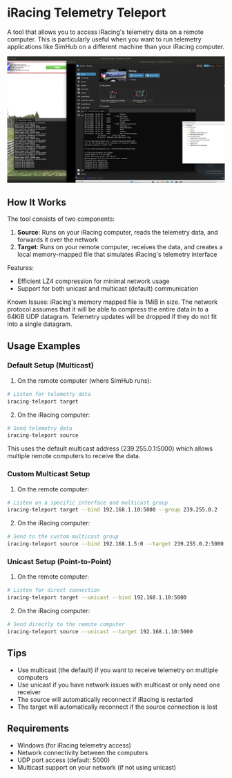 # iRacing Telemetry Teleport

A tool that allows you to access iRacing's telemetry data on a remote computer. This is particularly useful when you want to run telemetry applications like SimHub on a different machine than your iRacing computer.

![screenshot](media/screenshot.png)

## How It Works

The tool consists of two components:
1. **Source**: Runs on your iRacing computer, reads the telemetry data, and forwards it over the network
2. **Target**: Runs on your remote computer, receives the data, and creates a local memory-mapped file that simulates iRacing's telemetry interface

Features:
- Efficient LZ4 compression for minimal network usage
- Support for both unicast and multicast (default) communication

Known Issues:
iRacing's memory mapped file is 1MiB in size. The network protocol assumes that it will be able to compress the entire data in to a 64KiB UDP datagram. Telemetry updates will be dropped if they do not fit into a single datagram.

## Usage Examples

### Default Setup (Multicast)

1. On the remote computer (where SimHub runs):
```bash
# Listen for telemetry data
iracing-teleport target
```

2. On the iRacing computer:
```bash
# Send telemetry data
iracing-teleport source
```

This uses the default multicast address (239.255.0.1:5000) which allows multiple remote computers to receive the data.

### Custom Multicast Setup

1. On the remote computer:
```bash
# Listen on a specific interface and multicast group
iracing-teleport target --bind 192.168.1.10:5000 --group 239.255.0.2
```

2. On the iRacing computer:
```bash
# Send to the custom multicast group
iracing-teleport source --bind 192.168.1.5:0 --target 239.255.0.2:5000
```

### Unicast Setup (Point-to-Point)

1. On the remote computer:
```bash
# Listen for direct connection
iracing-teleport target --unicast --bind 192.168.1.10:5000
```

2. On the iRacing computer:
```bash
# Send directly to the remote computer
iracing-teleport source --unicast --target 192.168.1.10:5000
```

## Tips

- Use multicast (the default) if you want to receive telemetry on multiple computers
- Use unicast if you have network issues with multicast or only need one receiver
- The source will automatically reconnect if iRacing is restarted
- The target will automatically reconnect if the source connection is lost

## Requirements

- Windows (for iRacing telemetry access)
- Network connectivity between the computers
- UDP port access (default: 5000)
- Multicast support on your network (if not using unicast)
